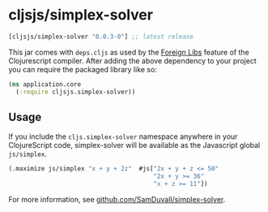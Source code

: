 # cljsjs/simplex-solver

[](dependency)
```clojure
[cljsjs/simplex-solver "0.0.3-0"] ;; latest release
```
[](/dependency)

This jar comes with `deps.cljs` as used by the [Foreign Libs][flibs] feature
of the Clojurescript compiler. After adding the above dependency to your project
you can require the packaged library like so:

```clojure
(ns application.core
  (:require cljsjs.simplex-solver))
```

[flibs]: https://github.com/clojure/clojurescript/wiki/Packaging-Foreign-Dependencies

## Usage

If you include the `cljs.simplex-solver` namespace anywhere in your
ClojureScript code, simplex-solver will be available as the Javascript
global `js/simplex`.


```clojure
(.maximize js/simplex "x + y + 2z"  #js["2x + y + z <= 50"
                                        "2x + y >= 36"
                                        "x + z >= 11"])
```

For more information, see [github.com/SamDuvall/simplex-solver](https://github.com/SamDuvall/simplex-solver).
